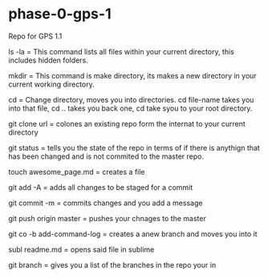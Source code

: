 # phase-0-gps-1
Repo for GPS 1.1 

ls -la = This command lists all files within your current directory, this includes hidden folders. 

mkdir = This command is make directory, its makes a new directory in your current working directory.

cd = Change directory, moves you into directories. cd file-name takes you into that file, cd .. takes you back one, cd take syou to your root directory. 

git clone url = colones an existing repo form the internat to your current directory

git status = tells you the state of the repo in terms of if there is anythign that has been changed and is not commited to the master repo. 

touch awesome_page.md = creates a file 

git add -A = adds all changes to be staged for a commit 

git commit -m = commits changes and you add a message

git push origin master = pushes your chnages to the master 

git co -b add-command-log = creates a anew branch and moves you into it

subl readme.md = opens said file in sublime

git branch = gives you a list of the branches in the repo your in 